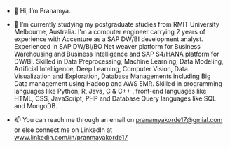- 👋 Hi, I’m Pranamya.

- 🌱 I’m currently studying my postgraduate studies from RMIT University Melbourne, Australia. 
I'm a computer engineer carrying 2 years of experience with Accenture as a SAP DW/BI development analyst. 
Experienced in SAP DW/BI/BO Net weaver platform for Business Warehousing and Business Intelligence and SAP S4/HANA platform for DW/BI.
Skilled in Data Preprocessing, Machine Learning, Data Modeling, Artificial Intelligence, Deep Learning, Computer Vision, Data Visualization and Exploration, Database Managements including Big Data management using Hadoop and AWS EMR.
Skilled in programming languages like Python, R, Java, C & C++ , front-end languages like HTML, CSS, JavaScript, PHP and Database Query languages like SQL and MongoDB.

- 📫 You can reach me through an email on pranamyakorde17@gmial.com or else connect me on LinkedIn at www.linkedin.com/in/pranmayakorde17

<!---
pranamyaa/pranamyaa is a ✨ special ✨ repository because its `README.md` (this file) appears on your GitHub profile.
You can click the Preview link to take a look at your changes.
--->
